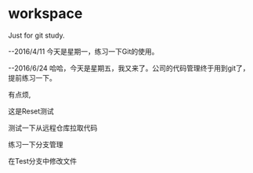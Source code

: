 # workspace
Just for git study.

--2016/4/11
今天是星期一，练习一下Git的使用。

--2016/6/24
哈哈，今天是星期五，我又来了。公司的代码管理终于用到git了，提前练习一下。

有点烦,

这是Reset测试

测试一下从远程仓库拉取代码

练习一下分支管理

在Test分支中修改文件
